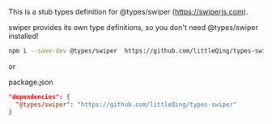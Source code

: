 This is a stub types definition for @types/swiper (https://swiperjs.com).

swiper provides its own type definitions, so you don't need @types/swiper installed!

``` bash
npm i --save-dev @types/swiper  https://github.com/littleQing/types-swiper
```
or

package.json

```json
"dependencies": {
  "@types/swiper": "https://github.com/littleQing/types-swiper"
}
```